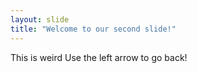 ```yaml
---
layout: slide
title: "Welcome to our second slide!"
---
```

This is weird
Use the left arrow to go back!
